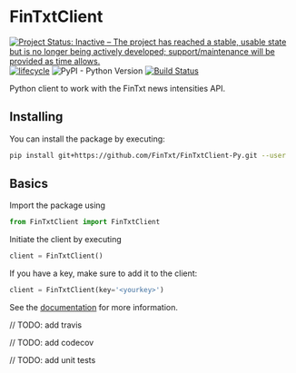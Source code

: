 # FinTxtClient

[![Project Status: Inactive – The project has reached a stable, usable state but is no longer being actively developed; support/maintenance will be provided as time allows.](http://www.repostatus.org/badges/latest/active.svg)](http://www.repostatus.org/#active) [![lifecycle](https://img.shields.io/badge/lifecycle-experimental-orange.svg)](https://www.tidyverse.org/lifecycle/#experimental)
![PyPI - Python Version](https://img.shields.io/pypi/pyversions/Django.svg) [![Build Status](https://travis-ci.org/FinTxt/FinTxtClient-Py.svg?branch=master)](https://travis-ci.org/FinTxt/FinTxtClient-Py)

Python client to work with the FinTxt news intensities API.

## Installing

You can install the package by executing:

```bash
pip install git+https://github.com/FinTxt/FinTxtClient-Py.git --user
```

## Basics

Import the package using

```python
from FinTxtClient import FinTxtClient
```

Initiate the client by executing

```python
client = FinTxtClient()
```

If you have a key, make sure to add it to the client:

```python
client = FinTxtClient(key='<yourkey>')
```

See the [documentation](https://fintxt.github.io/documentation/theapi.html) for more information.

// TODO: add travis

// TODO: add codecov

// TODO: add unit tests
